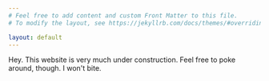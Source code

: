 ```yaml
---
# Feel free to add content and custom Front Matter to this file.
# To modify the layout, see https://jekyllrb.com/docs/themes/#overriding-theme-defaults

layout: default
---
```


Hey. This website is very much under construction. Feel free to poke around, though. I won't bite.
